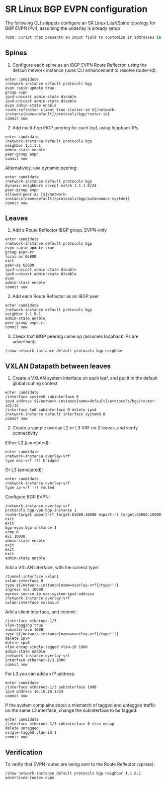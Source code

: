 # SR Linux BGP EVPN configuration

The following CLI snippets configure an SR Linux Leaf/Spine topology for BGP EVPN IPv4, assuming the underlay is already setup

```js script  
TODO: Script that presents an input field to customize IP addresses in the snippets below
```  
## Spines

1. Configure each spine as an iBGP EVPN Route Reflector, using the default network instance (uses CLI enhancement to resolve router-id):
```
enter candidate
/network-instance default protocols bgp 
evpn rapid-update true
group evpn
ipv4-unicast admin-state disable
ipv6-unicast admin-state disable
evpn admin-state enable
route-reflector client true cluster-id ${/network-instance[name=default]/protocols/bgp/router-id}
commit now
```

2. Add multi-hop iBGP peering for each leaf, using loopback IPs
```
enter candidate
/network-instance default protocols bgp
neighbor 1.1.1.1
admin-state enable
peer-group evpn
commit now
```
Alternatively, use dynamic peering:
```
enter candidate
/network-instance default protocols bgp
dynamic-neighbors accept match 1.1.1.0/24
peer-group evpn
allowed-peer-as [${/network-instance[name=default]/protocols/bgp/autonomous-system}]
commit now
```

## Leaves

1. Add a Route Reflector iBGP group, EVPN-only
```
enter candidate
/network-instance default protocols bgp
evpn rapid-update true
group evpn-rr
local-as 65000
exit
peer-as 65000
ipv4-unicast admin-state disable
ipv6-unicast admin-state disable
evpn
admin-state enable
commit now
```

2. Add each Route Reflector as an iBGP peer
```
enter candidate
/network-instance default protocols bgp
neighbor 1.1.0.1
admin-state enable
peer-group evpn-rr
commit now
```

3. Check that iBGP peering came up (assumes loopback IPs are advertised)
```
/show network-instance default protocols bgp neighbor
```

## VXLAN Datapath between leaves

1. Create a VXLAN system interface on each leaf, and put it in the default global routing context
```
enter candidate
/interface system0 subinterface 0
ipv4 address ${/network-instance[name=default]/protocols/bgp/router-id}/32
/interface lo0 subinterface 0 delete ipv4
/network-instance default interface system0.0
commit now
```

2. Create a sample overlay L2 or L3 VRF on 2 leaves, and verify connectivity

Either L2 (annotated):
```
enter candidate
/network-instance overlay-vrf
type mac-vrf !!! bridged
```

Or L3 (annotated):
```
enter candidate
/network-instance overlay-vrf
type ip-vrf !!! routed
```

Configure BGP EVPN:
```
/network-instance overlay-vrf
protocols bgp-vpn bgp-instance 1 
route-target import-rt target:65000:10000 export-rt target:65000:10000
exit
exit
bgp-evpn bgp-instance 1
ecmp 8
evi 10000
admin-state enable
exit
exit
exit
admin-state enable
```

Add a VXLAN interface, with the correct type:
```
/tunnel-interface vxlan1
vxlan-interface 0
type ${/network-instance[name=overlay-vrf]/type!!!}
ingress vni 10000
egress source-ip use-system-ipv4-address
/network-instance overlay-vrf
vxlan-interface vxlan1.0
```

Add a client interface, and commit:
```
/interface ethernet-1/3
vlan-tagging true
subinterface 1000
type ${/network-instance[name=overlay-vrf]/type!!!}
delete ipv4
delete ipv6
vlan encap single-tagged vlan-id 1000
admin-state enable
/network-instance overlay-vrf
interface ethernet-1/3.1000
commit now
```

For L3 you can add an IP address:
```
enter candidate
/interface ethernet-1/3 subinterface 1000
ipv4 address 10.10.10.1/24
commit now
```

If the system complains about a mismatch of tagged and untagged traffic on the same L3 interface, change the subinterface to be tagged:
```
enter candidate
/interface ethernet-1/3 subinterface 0 vlan encap 
delete untagged
single-tagged vlan-id 1
commit now
```
## Verification
To verify that EVPN routes are being sent to the Route Reflector (spines):
```
/show network-instance default protocols bgp neighbor 1.1.0.1 advertised-routes evpn
```
